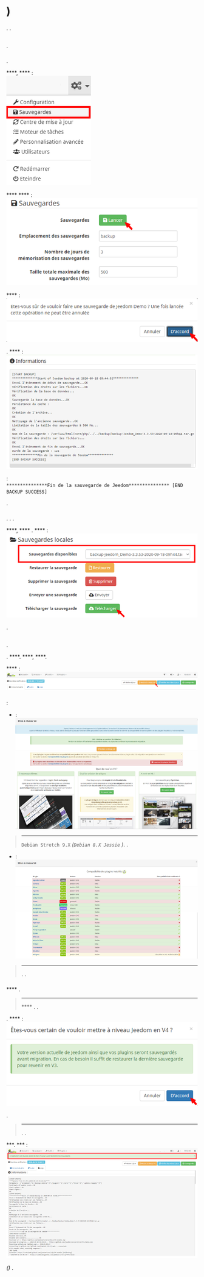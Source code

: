 # )

. .

## 

.

### 

.

 ****,  ****  [](https://doc.jeedom.com/en_US/core/3.3/backup):    
![backup menu](images/migrate-version01.png)

 ****  **** :    
![launch backup](images/migrate-version02.png)

 **** :    
![agree backup](images/migrate-version03.png)

.  **** :    
![backup logs](images/migrate-version04.png)

 :      
``***************Fin de la sauvegarde de Jeedom*************** [END BACKUP SUCCESS]``

.

### 

. . .

 ****,  **** .  **** :    
![download backup](images/migrate-version05.png)

.

## 

.

. ****.  ****,  ****.

 ****  :    
![migration button](images/migrate-version06.png)

### 

 :

-  :    
![migration modal up](images/migrate-version07.png)

>****
>
> ``Debian Stretch 9.X`` *(``Debian 8.X Jessie`` )*. .

-  :    
![migration modal down](images/migrate-version08.png)

> ****    
>
>. .

### 

 **** .

> ****   
>
> **** . .

.
 **** :    
![migration agree](images/migrate-version09.png)

.

> ****    
>
>. .

 ***. *** :    
![migration finish](images/migrate-version10.png)

 *()* .
